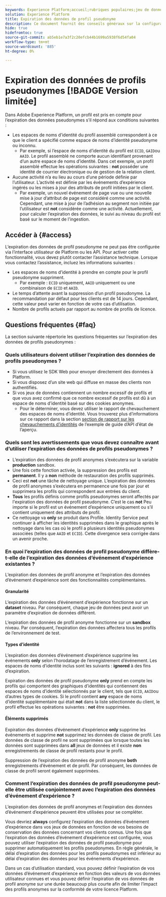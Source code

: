 ```yaml
---
keywords: Experience Platform;accueil;rubriques populaires;jeu de données;jeu de données;temps de vie;ttl;temps de vie;pseudonyme;profils pseudonymes;expiration des données;expiration;
solution: Experience Platform
title: Expiration des données de profil pseudonyme
description: Ce document fournit des conseils généraux sur la configuration de l’expiration des données pour les profils pseudonymes dans Adobe Experience Platform.
hide: true
hidefromtoc: true
source-git-commit: ab5eb1e7a3f2c20efcb44b1699a5938f6d54fa04
workflow-type: tm+mt
source-wordcount: '885'
ht-degree: 0%

---
```



# Expiration des données de profils pseudonymes [!BADGE Version limitée]

Dans Adobe Experience Platform, un profil est pris en compte pour l’expiration des données pseudonymes s’il répond aux conditions suivantes :

- Les espaces de noms d’identité du profil assemblé correspondent à ce que le client a spécifié comme espace de noms d’identité pseudonyme ou inconnu.
   - Par exemple, si l’espace de noms d’identité du profil est `ECID`, `GAID`ou `AAID`. Le profil assemblé ne comporte aucun identifiant provenant d’un autre espace de noms d’identité. Dans cet exemple, un profil assemblé effectue les opérations suivantes : **not** posséder une identité de courrier électronique ou de gestion de la relation client.
- Aucune activité n’a eu lieu au cours d’une période définie par l’utilisateur. L’activité est définie par les événements d’expérience ingérés ou les mises à jour des attributs de profil initiées par le client.
   - Par exemple, un nouvel événement de page vue ou une nouvelle mise à jour d’attribut de page est considéré comme une activité. Cependant, une mise à jour de l’adhésion au segment non initiée par l’utilisateur est **not** considérée comme une activité. Actuellement, pour calculer l’expiration des données, le suivi au niveau du profil est basé sur le moment de l’ingestion.

## Accéder à {#access}

L’expiration des données de profil pseudonyme ne peut pas être configurée via l’interface utilisateur de Platform ou les API. Pour activer cette fonctionnalité, vous devez plutôt contacter l’assistance technique. Lorsque vous contactez l’assistance, incluez les informations suivantes :

- Les espaces de noms d’identité à prendre en compte pour le profil pseudonyme suppriment.
   - Par exemple : `ECID` uniquement, `AAID` uniquement ou une combinaison de `ECID` et `AAID`.
- Le temps d’attente avant la suppression d’un profil pseudonyme. La recommandation par défaut pour les clients est de 14 jours. Cependant, cette valeur peut varier en fonction de votre cas d’utilisation.
- Nombre de profils actuels par rapport au nombre de profils de licence.

## Questions fréquentes {#faq}

La section suivante répertorie les questions fréquentes sur l’expiration des données de profils pseudonymes :

### Quels utilisateurs doivent utiliser l’expiration des données de profils pseudonymes ?

- Si vous utilisez le SDK Web pour envoyer directement des données à Platform.
- Si vous disposez d’un site web qui diffuse en masse des clients non authentifiés.
- Si vos jeux de données contiennent un nombre excessif de profils et que vous avez confirmé que ce nombre excessif de profils est dû à un espace de noms d’identité basé sur des cookies anonymes.
   - Pour le déterminer, vous devez utiliser le rapport de chevauchement des espaces de noms d’identité. Vous trouverez plus d’informations sur ce rapport dans la section [section de rapport sur les chevauchements d’identités](./api/preview-sample-status.md#identity-overlap-report) de l’exemple de guide d’API d’état de l’aperçu.

### Quels sont les avertissements que vous devez connaître avant d’utiliser l’expiration des données de profils pseudonymes ?

- L’expiration des données de profil anonymes s’exécutera sur la variable **production** sandbox.
- Une fois cette fonction activée, la suppression des profils est **permanent**. Il y a **non** méthode de restauration des profils supprimés.
- Ceci est **not** une tâche de nettoyage unique. L’expiration des données de profil anonymes s’exécutera en permanence une fois par jour et supprimera les profils qui correspondent aux entrées du client.
- **Tous** les profils définis comme profils pseudonymes seront affectés par l&#39;expiration des données de profil pseudonyme. C’est le cas **not** Peu importe si le profil est un événement d’expérience uniquement ou s’il contient uniquement des attributs de profil.
- Ce nettoyage va **only** se produit dans Profile. Identity Service peut continuer à afficher les identités supprimées dans le graphique après le nettoyage dans les cas où le profil a plusieurs identités pseudonymes associées (telles que `AAID` et `ECID`). Cette divergence sera corrigée dans un avenir proche.

### En quoi l’expiration des données de profil pseudonyme diffère-t-elle de l’expiration des données d’événement d’expérience existantes ?

L’expiration des données de profil anonyme et l’expiration des données d’événement d’expérience sont des fonctionnalités complémentaires.

#### Granularité

L’expiration des données d’événement d’expérience fonctionne sur un **dataset** niveau. Par conséquent, chaque jeu de données peut avoir un paramètre d’expiration de données différent.

L’expiration des données de profil anonyme fonctionne sur un **sandbox** niveau. Par conséquent, l’expiration des données affectera tous les profils de l’environnement de test.

#### Types d’identité

L’expiration des données d’événement d’expérience supprime les événements **only** selon l’horodatage de l’enregistrement d’événement. Les espaces de noms d’identité inclus sont les suivants : **ignored** à des fins d’expiration.

Expiration des données de profil pseudonyme **only** prend en compte les profils qui comportent des graphiques d’identités qui contiennent des espaces de noms d’identité sélectionnés par le client, tels que `ECID`, `AAID`ou d’autres types de cookies. Si le profil contient **any** espace de noms d’identité supplémentaire qui était **not** dans la liste sélectionnée du client, le profil effectue les opérations suivantes : **not** être supprimées.

#### Éléments supprimés

Expiration des données d’événement d’expérience **only** supprime les événements et supprime **not** supprimez les données de classe de profil. Les données de classe de profil ne sont supprimées que lorsque toutes les données sont supprimées dans **all** jeux de données et il existe **non** enregistrements de classe de profil restants pour le profil.

Suppression de l’expiration des données de profil anonyme **both** enregistrements d’événement et de profil. Par conséquent, les données de classe de profil seront également supprimées.

### Comment l’expiration des données de profil pseudonyme peut-elle être utilisée conjointement avec l’expiration des données d’événement d’expérience ?

L’expiration des données de profil anonymes et l’expiration des données d’événement d’expérience peuvent être utilisées pour se compléter.

Vous devriez **always** configurez l’expiration des données d’événement d’expérience dans vos jeux de données en fonction de vos besoins de conservation des données concernant vos clients connus. Une fois que l’expiration des données d’événement d’expérience est configurée, vous pouvez utiliser l’expiration des données de profil pseudonyme pour supprimer automatiquement les profils pseudonymes. En règle générale, le délai d’expiration des données pour les profils pseudonymes est inférieur au délai d’expiration des données pour les événements d’expérience.

Dans un cas d’utilisation standard, vous pouvez définir l’expiration de vos données d’événement d’expérience en fonction des valeurs de vos données utilisateur connues et vous pouvez définir l’expiration de vos données de profil anonyme sur une durée beaucoup plus courte afin de limiter l’impact des profils anonymes sur la conformité de votre licence Platform.
